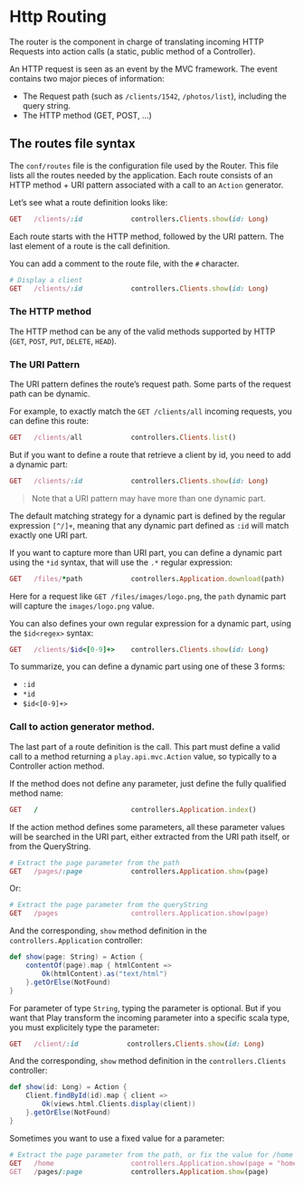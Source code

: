 # Http Routing

The router is the component in charge of translating incoming HTTP Requests into action calls (a static, public method of a Controller).

An HTTP request is seen as an event by the MVC framework. The event contains two major pieces of information:

- The Request path (such as `/clients/1542`, `/photos/list`), including the query string.
- The HTTP method (GET, POST, ...)

## The routes file syntax

The `conf/routes` file is the configuration file used by the Router. This file lists all the routes needed by the application. Each route consists of an HTTP method + URI pattern associated with a call to an `Action` generator.

Let’s see what a route definition looks like:

```ruby
GET   /clients/:id            controllers.Clients.show(id: Long)  
```

Each route starts with the HTTP method, followed by the URI pattern. The last element of a route is the call definition.

You can add a comment to the route file, with the `#` character.

```ruby
# Display a client
GET   /clients/:id            controllers.Clients.show(id: Long)  
```

### The HTTP method

The HTTP method can be any of the valid methods supported by HTTP (`GET`, `POST`, `PUT`, `DELETE`, `HEAD`).

### The URI Pattern

The URI pattern defines the route’s request path. Some parts of the request path can be dynamic.

For example, to exactly match the `GET /clients/all` incoming requests, you can define this route:

```ruby
GET   /clients/all            controllers.Clients.list()
```

But if you want to define a route that retrieve a client by id, you need to add a dynamic part:

```ruby
GET   /clients/:id            controllers.Clients.show(id: Long)  
```

> Note that a URI pattern may have more than one dynamic part.

The default matching strategy for a dynamic part is defined by the regular expression `[^/]+`, meaning that any dynamic part defined as `:id` will match exactly one URI part.

If you want to capture more than URI part, you can define a dynamic part using the `*id` syntax, that will use the `.*` regular expression:

```ruby
GET   /files/*path            controllers.Application.download(path)  
```

Here for a request like `GET /files/images/logo.png`, the `path` dynamic part will capture the `images/logo.png` value.

You can also defines your own regular expression for a dynamic part, using the `$id<regex>` syntax:
    
```ruby
GET   /clients/$id<[0-9]+>    controllers.Clients.show(id: Long)  
```

To summarize, you can define a dynamic part using one of these 3 forms:

- `:id`
- `*id`
- `$id<[0-9]+>`

### Call to action generator method.

The last part of a route definition is the call. This part must define a valid call to a method returning a `play.api.mvc.Action` value, so typically to a Controller action method.

If the method does not define any parameter, just define the fully qualified method name:

```ruby
GET   /                       controllers.Application.index()
```

If the action method defines some parameters, all these parameter values will be searched in the URI part, either extracted from the URI path itself, or from the QueryString.

```ruby
# Extract the page parameter from the path
GET   /pages/:page            controllers.Application.show(page)
```

Or:

```ruby
# Extract the page parameter from the queryString
GET   /pages                  controllers.Application.show(page)
```

And the corresponding, `show` method definition in the `controllers.Application` controller:

```scala
def show(page: String) = Action {
    contentOf(page).map { htmlContent =>
        Ok(htmlContent).as("text/html")
    }.getOrElse(NotFound)
}
```

For parameter of type `String`, typing the parameter is optional. But if you want that Play transform the incoming parameter into a specific scala type, you must explicitely type the parameter:

```ruby
GET   /client/:id            controllers.Clients.show(id: Long)
```

And the corresponding, `show` method definition in the `controllers.Clients` controller:

```scala
def show(id: Long) = Action {
    Client.findById(id).map { client =>
        Ok(views.html.Clients.display(client))
    }.getOrElse(NotFound)
}
```

Sometimes you want to use a fixed value for a parameter:

```ruby
# Extract the page parameter from the path, or fix the value for /home
GET   /home                   controllers.Application.show(page = "home")
GET   /pages/:page            controllers.Application.show(page)
```

